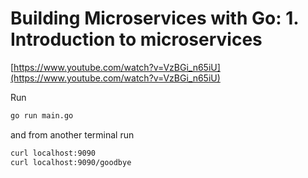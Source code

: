 # Building Microservices with Go: 1. Introduction to microservices

[https://www.youtube.com/watch?v=VzBGi_n65iU](https://www.youtube.com/watch?v=VzBGi_n65iU)

Run

```bash
go run main.go
```

and from another terminal run

```bash
curl localhost:9090
curl localhost:9090/goodbye
```
